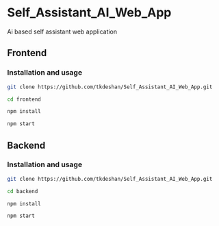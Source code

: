 # Self_Assistant_AI_Web_App
Ai based self assistant web application

## Frontend

### Installation and usage

```bash
git clone https://github.com/tkdeshan/Self_Assistant_AI_Web_App.git
```
```bash
cd frontend
```
```bash
npm install
```
```bash
npm start
```

## Backend

### Installation and usage

```bash
git clone https://github.com/tkdeshan/Self_Assistant_AI_Web_App.git
```
```bash
cd backend
```
```bash
npm install
```
```bash
npm start
```
